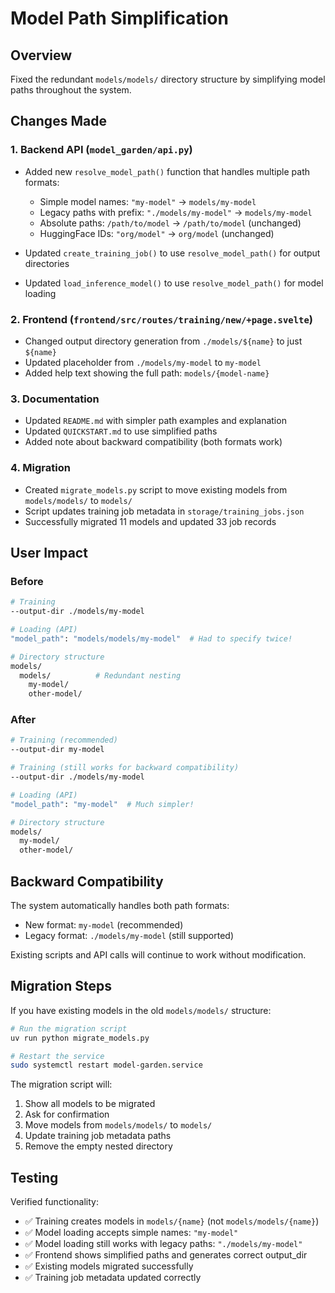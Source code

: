 # Model Path Simplification

## Overview

Fixed the redundant `models/models/` directory structure by simplifying model paths throughout the system.

## Changes Made

### 1. Backend API (`model_garden/api.py`)

- Added new `resolve_model_path()` function that handles multiple path formats:
  - Simple model names: `"my-model"` → `models/my-model`
  - Legacy paths with prefix: `"./models/my-model"` → `models/my-model`
  - Absolute paths: `/path/to/model` → `/path/to/model` (unchanged)
  - HuggingFace IDs: `"org/model"` → `org/model` (unchanged)

- Updated `create_training_job()` to use `resolve_model_path()` for output directories

- Updated `load_inference_model()` to use `resolve_model_path()` for model loading

### 2. Frontend (`frontend/src/routes/training/new/+page.svelte`)

- Changed output directory generation from `./models/${name}` to just `${name}`
- Updated placeholder from `./models/my-model` to `my-model`
- Added help text showing the full path: `models/{model-name}`

### 3. Documentation

- Updated `README.md` with simpler path examples and explanation
- Updated `QUICKSTART.md` to use simplified paths
- Added note about backward compatibility (both formats work)

### 4. Migration

- Created `migrate_models.py` script to move existing models from `models/models/` to `models/`
- Script updates training job metadata in `storage/training_jobs.json`
- Successfully migrated 11 models and updated 33 job records

## User Impact

### Before
```bash
# Training
--output-dir ./models/my-model

# Loading (API)
"model_path": "models/models/my-model"  # Had to specify twice!

# Directory structure
models/
  models/          # Redundant nesting
    my-model/
    other-model/
```

### After
```bash
# Training (recommended)
--output-dir my-model

# Training (still works for backward compatibility)
--output-dir ./models/my-model

# Loading (API)
"model_path": "my-model"  # Much simpler!

# Directory structure
models/
  my-model/
  other-model/
```

## Backward Compatibility

The system automatically handles both path formats:
- New format: `my-model` (recommended)
- Legacy format: `./models/my-model` (still supported)

Existing scripts and API calls will continue to work without modification.

## Migration Steps

If you have existing models in the old `models/models/` structure:

```bash
# Run the migration script
uv run python migrate_models.py

# Restart the service
sudo systemctl restart model-garden.service
```

The migration script will:
1. Show all models to be migrated
2. Ask for confirmation
3. Move models from `models/models/` to `models/`
4. Update training job metadata paths
5. Remove the empty nested directory

## Testing

Verified functionality:
- ✅ Training creates models in `models/{name}` (not `models/models/{name}`)
- ✅ Model loading accepts simple names: `"my-model"`
- ✅ Model loading still works with legacy paths: `"./models/my-model"`
- ✅ Frontend shows simplified paths and generates correct output_dir
- ✅ Existing models migrated successfully
- ✅ Training job metadata updated correctly
